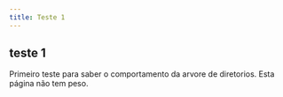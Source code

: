 ```yaml
---
title: Teste 1
---
```


## teste 1
Primeiro teste para saber o comportamento da arvore de diretorios.
Esta página não tem peso.
